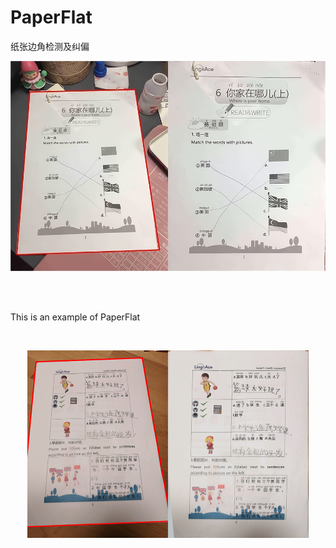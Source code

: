 # PaperFlat
纸张边角检测及纠偏

<p align="center">
    <img src="img/1.png" width="800">
</p>

<br><br>

This is an example of PaperFlat 

<br>
<p align="center">
    <img height="300" src="img/2.png"/>
</p>
